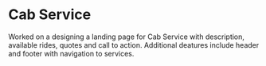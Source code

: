 # Cab Service
Worked on a designing a landing page for Cab Service with description, available rides, quotes and call to action. Additional deatures include header and footer with navigation to services.
